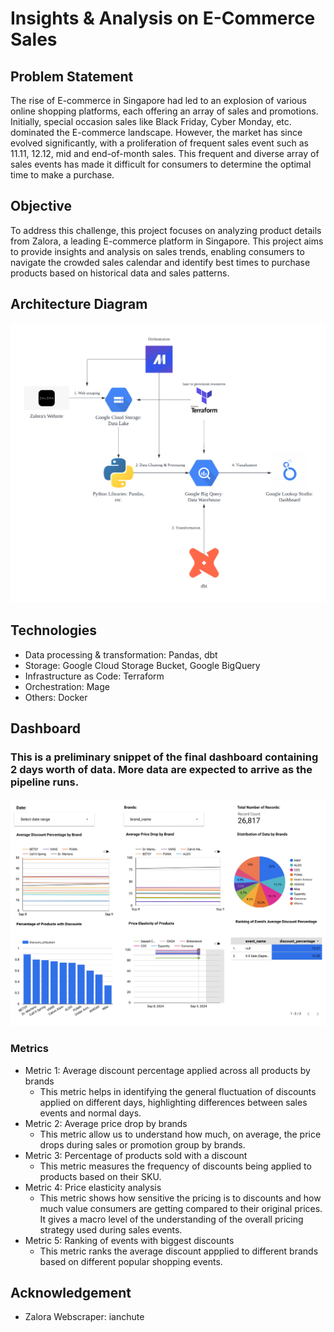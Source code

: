 # Insights & Analysis on E-Commerce Sales

## Problem Statement
The rise of E-commerce in Singapore had led to an explosion of various online shopping platforms, each offering an array of sales and promotions.
Initially, special occasion sales like Black Friday, Cyber Monday, etc. dominated the E-commerce landscape.
However, the market has since evolved significantly, with a proliferation of frequent sales event such as 11.11, 12.12, mid and end-of-month sales.
This frequent and diverse array of sales events has made it difficult for consumers to determine the optimal time to make a purchase. 

## Objective
To address this challenge, this project focuses on analyzing product details from Zalora, a leading E-commerce platform in Singapore. This project aims to provide insights and analysis on sales trends, enabling consumers to navigate the crowded sales calendar and identify best times to purchase products based on historical data and sales patterns.

## Architecture Diagram

<div style="text-align: center;">
  <img src="images/E-Commerce Architecture Diagram.png" alt="architecture_diagram" width="600"/>
</div>

## Technologies
- Data processing & transformation: Pandas, dbt
- Storage: Google Cloud Storage Bucket, Google BigQuery
- Infrastructure as Code: Terraform
- Orchestration: Mage
- Others: Docker

## Dashboard
### This is a preliminary snippet of the final dashboard containing 2 days worth of data. More data are expected to arrive as the pipeline runs.

<div style="text-align: center;">
  <img src="images/dashboard_sample_unpopulated.png" alt="dashboard_diagram" width="600"/>
</div>

### Metrics
- Metric 1: Average discount percentage applied across all products by brands
  - This metric helps in identifying the general fluctuation of discounts applied on different days, highlighting differences between sales events and normal days.
- Metric 2: Average price drop by brands
  - This metric allow us to understand how much, on average, the price drops during sales or promotion group by brands.
- Metric 3: Percentage of products sold with a discount
  - This metric measures the frequency of discounts being applied to products based on their SKU.
- Metric 4: Price elasticity analysis
  - This metric shows how sensitive the pricing is to discounts and how much value consumers are getting compared to their original prices. It gives a macro level of the understanding of the overall pricing strategy used during sales events.
- Metric 5: Ranking of events with biggest discounts
  - This metric ranks the average discount appplied to different brands based on different popular shopping events.

## Acknowledgement
- Zalora Webscraper: ianchute
